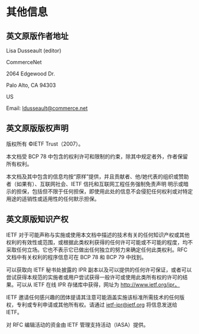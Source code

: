 # 其他信息

## 英文原版作者地址

Lisa Dusseault (editor)

CommerceNet

2064 Edgewood Dr.

Palo Alto, CA 94303

US

Email: ldusseault@commerce.net

## 英文原版版权声明

版权所有 ©IETF Trust（2007）。

本文档受 BCP 78 中包含的权利许可和限制的约束，除其中规定者外，作者保留所有权利。

本文档及其中包含的信息均按“原样”提供，并且贡献者、他/她代表的组织或赞助者（如果有）、互联网社会、IETF 信托和互联网工程任务强制免责声明 明示或暗示的担保，包括但不限于任何担保，即使用此处的信息不会侵犯任何权利或对特定用途的适销性或适用性的任何默示担保。

## 英文原版知识产权

IETF 对于可能声称与实施或使用本文档中描述的技术有关的任何知识产权或其他权利的有效性或范围，或根据此类权利获得的任何许可可能或不可能的程度，均不采取任何立场。它也不表示它已做出任何独立的努力来确定任何此类权利。RFC 文档中有关权利的程序信息可在 BCP 78 和 BCP 79 中找到。

可以获取向 IETF 秘书处披露的 IPR 副本以及可以提供的任何许可保证，或者可以尝试获得本规范的实施者或用户尝试获得一般许可或使用此类所有权的许可的结果。可以从 IETF 在线 IPR 存储库中获得，网址为 http://www.ietf.org/ipr。

IETF 邀请任何感兴趣的团体提请其注意可能涵盖实施该标准所需技术的任何版权，专利或专利申请或其他所有权。请通过 ietf-ipr@ietf.org 将信息发送给 IETF。

对 RFC 编辑活动的资金由 IETF 管理支持活动（IASA）提供。
